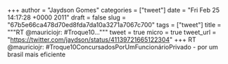 
+++
author = "Jaydson Gomes"
categories = ["tweet"]
date = "Fri Feb 25 14:17:28 +0000 2011"
draft = false
slug = "67b5e66ca478d70ed8fda7da10a3271a7067c700"
tags = ["tweet"]
title = """RT @mauriciojr: #Troque10..."""
tweet = true
micro = true
tweet_url = "https://twitter.com/jaydson/status/41139721665122304"
+++
RT @mauriciojr: #Troque10ConcursadosPorUmFuncionárioPrivado - por um brasil mais eficiente
